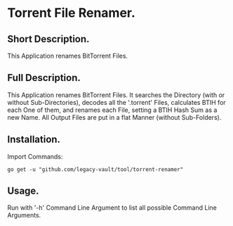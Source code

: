 # Torrent File Renamer.


## Short Description.

This Application renames BitTorrent Files.

## Full Description.

This Application renames BitTorrent Files.
It searches the Directory (with or without Sub-Directories), 
decodes all the '.torrent' Files, calculates BTIH for each One of them,
and renames each File, setting a BTIH Hash Sum as a new Name.
All Output Files are put in a flat Manner (without Sub-Folders).

## Installation.

Import Commands:
```
go get -u "github.com/legacy-vault/tool/torrent-renamer"
```

## Usage.

Run with '-h' Command Line Argument to list all possible Command Line Arguments.
